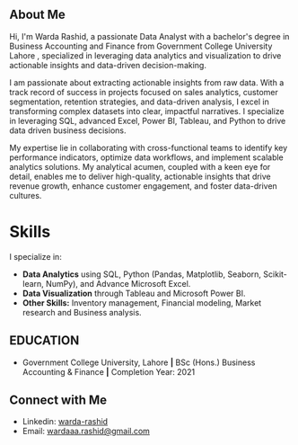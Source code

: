 ## About Me

Hi, I'm Warda Rashid, a passionate Data Analyst with a bachelor's degree in Business Accounting and Finance from Government College University Lahore , specialized in leveraging data analytics and visualization to drive actionable insights and data-driven decision-making. 

I am passionate about extracting actionable insights from raw data. With a track record of success in projects focused on sales analytics, customer segmentation, retention strategies, and data-driven analysis, I excel in transforming complex datasets into clear, impactful narratives. I specialize in leveraging SQL, advanced Excel, Power BI, Tableau, and Python to drive data driven business decisions.

My expertise lie in collaborating with cross-functional teams to identify key performance indicators, optimize data workflows, and implement scalable analytics solutions. My analytical acumen, coupled with a keen eye for detail, enables me to deliver high-quality, actionable insights that drive revenue growth, enhance customer engagement, and foster data-driven cultures.

# Skills

I specialize in:

* **Data Analytics** using SQL, Python (Pandas, Matplotlib, Seaborn, Scikit-learn, NumPy), and Advance Microsoft Excel.
* **Data Visualization** through Tableau and Microsoft Power BI.
* **Other Skills:** Inventory management, Financial modeling, Market research and Business analysis. 


## EDUCATION
* Government College University, Lahore **|** BSc (Hons.) Business Accounting & Finance **|** Completion Year: 2021

## Connect with Me
 - Linkedin: [warda-rashid](https://www.linkedin.com/in/wardahrashid/)
 - Email: wardaaa.rashid@gmail.com
